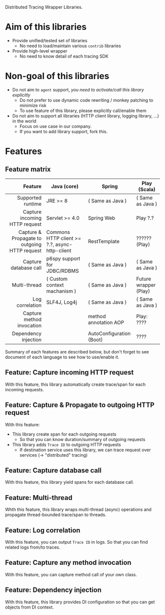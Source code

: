 Distributed Tracing Wrapper Libraries.

# Aim of this libraries

- Provide unified/tested set of libraries
  - No need to load/maintain various `contrib` libraries
- Provide high-level wrapper
  - No need to know detail of each tracing SDK

# Non-goal of this libraries

- Do not aim to `agent` support, _you need to activate/call this library explicitly_
  - Do not prefer to use dynamic code rewriting / monkey patching to minimize risk
  - To use feature of this library, please explicitly call/enable them
- Do not aim to support all libraries (HTTP client library, logging library, ...) in the world
  - Focus on use case in our company.
  - If you want to add library support, fork this.

# Features

## Feature matrix

| Feature                                      | Java (core)                             | Spring                       | Play (Scala)            |
|---------------------------------------------:| -----------------------------------------------|------------------------------| ------------------------|
| Supported runtime                            | JRE >= 8                                       | ( Same as Java )             | ( Same as Java )        |
| Capture incoming HTTP request                | Servlet >= 4.0                                 | Spring Web                   | Play ?.?                |
| Capture & Propagate to outgoing HTTP request | Commons HTTP client >= ?.?, async-http-client  | RestTemplate                 | ?????? (Play)           |
| Capture database call                        | p6spy support for JDBC/RDBMS                   | ( Same as Java )             | ( Same as Java )        |
| Multi-thread                                 | ( Custom context machanism )                   | ( Same as Java )             | Future wrapper (Play)   |
| Log correlation                              | SLF4J, Log4j                                   | ( Same as Java )             | ( Same as Java )        |
| Capture method invocation                    |                                                | method annotation AOP        | Play: ????              |
| Dependency injection                         |                                                | AutoConfiguration (Boot)     | ????                    |

Summary of each features are described below, but don't forget to see document of each language to see how to use/enable it.

## Feature: Capture incoming HTTP request

With this feature, this library automatically create trace/span for each incoming requests.

## Feature: Capture & Propagate to outgoing HTTP request

With this feature:

- This library create span for each outgoing requests
  - So that you can know duration/summary of outgoing requests
- This library adds `Trace ID` to outgoing HTTP requests
  - If destination service uses this library, we can trace request over services (-> "distributed" tracing)

## Feature: Capture database call

With this feature, this library yield spans for each database call.

## Feature: Multi-thread

Whth this feature, this library wraps multi-thread (async) operations and propagate thread-bounded trace/span to threads.

## Feature: Log correlation

With this feature, you can output `Trace ID` in logs. So that you can find related logs from/to traces.

## Feature: Capture any method invocation

With this feature, you can capture method call of your own class.

## Feature: Dependency injection

With this feature, this library provides DI configuration so that you can get objects from DI context.

